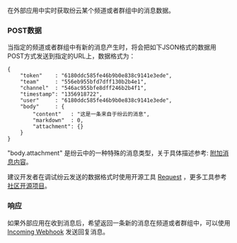 在外部应用中实时获取纷云某个频道或者群组中的消息数据。### POST数据当指定的频道或者群组中有新的消息产生时，将会把如下JSON格式的数据用POST方式发送到指定的URL上，数据格式为：```{    "token"    : "6180ddc585fe46b9b0e838c9141e3ede",    "team"     : "556eb955bfd7dff130b2b4e1",    "channel"  : "546ac955bfe8dff246b2b4f1",    "timestamp": "1356918722",    "user"     : "6180ddc585fe46b9b0e838c9141e3ede",    "body"     : {        "content"   : "这是一条来自于纷云的消息",        "markdown"  : 0,        "attachment": {}    }}```"body.attachment" 是纷云中的一种特殊的消息类型，关于具体描述参考: [附加消息内容](/api/attachments)。建议开发者在调试纷云发送的数据格式时使用开源工具 [Request](http://request.lesschat.com/) ，更多工具参考 [社区开源项目](resource/community)。### 响应如果外部应用在收到消息后，希望返回一条新的消息在频道或者群组中，可以使用 [Incoming Webhook](/api/incoming) 发送回复消息。